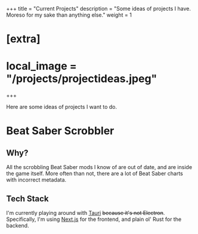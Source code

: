 +++
title = "Current Projects"
description = "Some ideas of projects I have. Moreso for my sake than anything else."
weight = 1

# [extra]
# local_image = "/projects/projectideas.jpeg"
+++

Here are some ideas of projects I want to do.

# Beat Saber Scrobbler

## Why?

All the scrobbling Beat Saber mods I know of are out of date, and are inside the game itself. More often than not, there are a lot of Beat Saber charts with incorrect metadata.

## Tech Stack

I'm currently playing around with [Tauri](https://v2.tauri.app/) ~~because it's not Electron~~. Specifically, I'm using [Next.js](https://nextjs.org/) for the frontend, and plain ol' Rust for the backend.